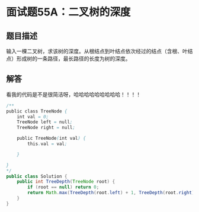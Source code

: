 # 面试题55A：二叉树的深度

## 题目描述

输入一棵二叉树，求该树的深度。从根结点到叶结点依次经过的结点（含根、叶结点）形成树的一条路径，最长路径的长度为树的深度。

## 解答

看我的代码是不是很简洁呀，哈哈哈哈哈哈哈哈哈！！！！

~~~java
/**
public class TreeNode {
    int val = 0;
    TreeNode left = null;
    TreeNode right = null;

    public TreeNode(int val) {
        this.val = val;

    }

}
*/
public class Solution {
    public int TreeDepth(TreeNode root) {
        if (root == null) return 0;
        return Math.max(TreeDepth(root.left) + 1, TreeDepth(root.right) + 1);
    }
}
~~~

